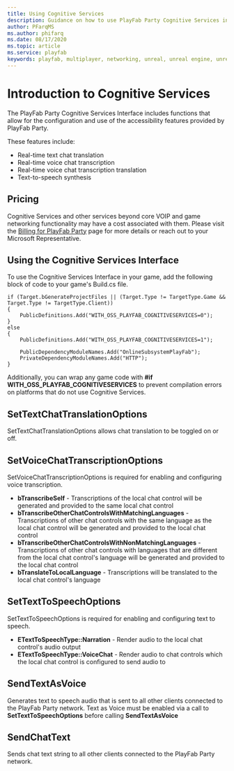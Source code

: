 ```yaml
---
title: Using Cognitive Services
description: Guidance on how to use PlayFab Party Cognitive Services in your Unreal Engine Project.
author: PFarqMS
ms.author: phifarq
ms.date: 08/17/2020
ms.topic: article
ms.service: playfab
keywords: playfab, multiplayer, networking, unreal, unreal engine, unreal engine 4, unreal engine 5, middleware
---
```


# Introduction to Cognitive Services

The PlayFab Party Cognitive Services Interface includes functions that allow for the configuration and use of the accessibility features provided by PlayFab Party.

These features include:

- Real-time text chat translation
- Real-time voice chat transcription
- Real-time voice chat transcription translation
- Text-to-speech synthesis 

## Pricing
Cognitive Services and other services beyond core VOIP and game networking functionality may have a cost associated with them. Please visit the [Billing for PlayFab Party](../../pricing/meters/meters.md#party) page for more details or reach out to your Microsoft Representative.


## Using the Cognitive Services Interface
To use the Cognitive Services Interface in your game, add the following block of code to your game's Build.cs file.
<pre><code>if (Target.bGenerateProjectFiles || (Target.Type != TargetType.Game && Target.Type != TargetType.Client))
{
	PublicDefinitions.Add("WITH_OSS_PLAYFAB_COGNITIVESERVICES=0");
}
else
{
	PublicDefinitions.Add("WITH_OSS_PLAYFAB_COGNITIVESERVICES=1");

	PublicDependencyModuleNames.Add("OnlineSubsystemPlayFab");
	PrivateDependencyModuleNames.Add("HTTP");
}
</code></pre>

Additionally, you can wrap any game code with **#if WITH_OSS_PLAYFAB_COGNITIVESERVICES** to prevent compilation errors on platforms that do not use Cognitive Services.

## SetTextChatTranslationOptions
SetTextChatTranslationOptions allows chat translation to be toggled on or off.

## SetVoiceChatTranscriptionOptions
SetVoiceChatTranscriptionOptions is required for enabling and configuring voice transcription.

- **bTranscribeSelf** - Transcriptions of the local chat control will be generated and provided to the same local chat control
- **bTranscribeOtherChatControlsWithMatchingLanguages** - Transcriptions of other chat controls with the same language as the local chat control will be generated and provided to the local chat control 
- **bTranscribeOtherChatControlsWithNonMatchingLanguages** - Transcriptions of other chat controls with languages that are different from the local chat control's language will be generated and provided to the local chat control
- **bTranslateToLocalLanguage** - Transcriptions will be translated to the local chat control's language

## SetTextToSpeechOptions
SetTextToSpeechOptions is required for enabling and configuring text to speech.

- **ETextToSpeechType::Narration** - Render audio to the local chat control's audio output
- **ETextToSpeechType::VoiceChat** - Render audio to chat controls which the local chat control is configured to send audio to

## SendTextAsVoice
Generates text to speech audio that is sent to all other clients connected to the PlayFab Party network.
Text as Voice must be enabled via a call to **SetTextToSpeechOptions** before calling **SendTextAsVoice**

## SendChatText
Sends chat text string to all other clients connected to the PlayFab Party network.
